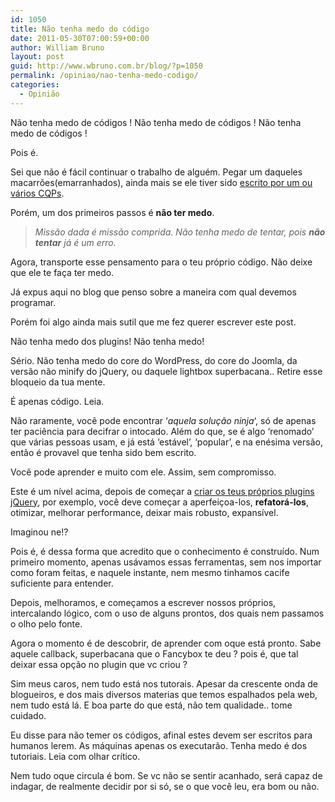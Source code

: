 ```yaml
---
id: 1050
title: Não tenha medo do código
date: 2011-05-30T07:00:59+00:00
author: William Bruno
layout: post
guid: http://www.wbruno.com.br/blog/?p=1050
permalink: /opiniao/nao-tenha-medo-codigo/
categories:
  - Opinião
---
```

Não tenha medo de códigos ! Não tenha medo de códigos ! Não tenha medo de códigos !

<!--more-->



Pois é.

Sei que não é fácil continuar o trabalho de alguém. Pegar um daqueles macarrões(emarranhados), ainda mais se ele tiver sido <a href="https://wbruno.com.br/opiniao/diferenca-entre-cara-programa-um-programador/" target="_blank">escrito por um ou vários CQPs</a>.

Porém, um dos primeiros passos é **não ter medo**.

> _Missão dada é missão comprida. Não tenha medo de tentar, pois **não tentar** já é um erro._

Agora, transporte esse pensamento para o teu próprio código. Não deixe que ele te faça ter medo.

Já expus aqui no blog que penso sobre a maneira com qual devemos programar.

Porém foi algo ainda mais sutil que me fez querer escrever este post.

Não tenha medo dos plugins! Não tenha medo!

Sério. Não tenha medo do core do WordPress, do core do Joomla, da versão não minify do jQuery, ou daquele lightbox superbacana.. Retire esse bloqueio da tua mente.

É apenas código. Leia.

Não raramente, você pode encontrar &#8216;_aquela solução ninja_&#8216;, só de apenas ter paciência para decifrar o intocado. Além do que, se é algo &#8216;renomado&#8217; que várias pessoas usam, e já está &#8216;estável&#8217;, &#8216;popular&#8217;, e na enésima versão, então é provavel que tenha sido bem escrito.

Você pode aprender e muito com ele. Assim, sem compromisso.

Este é um nível acima, depois de começar a <a href="https://wbruno.com.br/jquery/criando-um-plugin-jquery-parte-2-codificando/" target="_blank">criar os teus próprios plugins jQuery</a>, por exemplo, você deve começar a aperfeiçoa-los, **refatorá-los**, otimizar, melhorar performance, deixar mais robusto, expansível.

Imaginou ne!?

Pois é, é dessa forma que acredito que o conhecimento é construído. Num primeiro momento, apenas usávamos essas ferramentas, sem nos importar como foram feitas, e naquele instante, nem mesmo tinhamos cacife suficiente para entender.

Depois, melhoramos, e começamos a escrever nossos próprios, intercalando lógico, com o uso de alguns prontos, dos quais nem passamos o olho pelo fonte.

Agora o momento é de descobrir, de aprender com oque está pronto. Sabe aquele callback, superbacana que o Fancybox te deu ? pois é, que tal deixar essa opção no plugin que vc criou ?

Sim meus caros, nem tudo está nos tutorais. Apesar da crescente onda de blogueiros, e dos mais diversos materias que temos espalhados pela web, nem tudo está lá. E boa parte do que está, não tem qualidade.. tome cuidado.

Eu disse para não temer os códigos, afinal estes devem ser escritos para humanos lerem. As máquinas apenas os executarão. Tenha medo é dos tutoriais. Leia com olhar crítico.

Nem tudo oque circula é bom. Se vc não se sentir acanhado, será capaz de indagar, de realmente decidir por si só, se o que você leu, era bom ou não.
